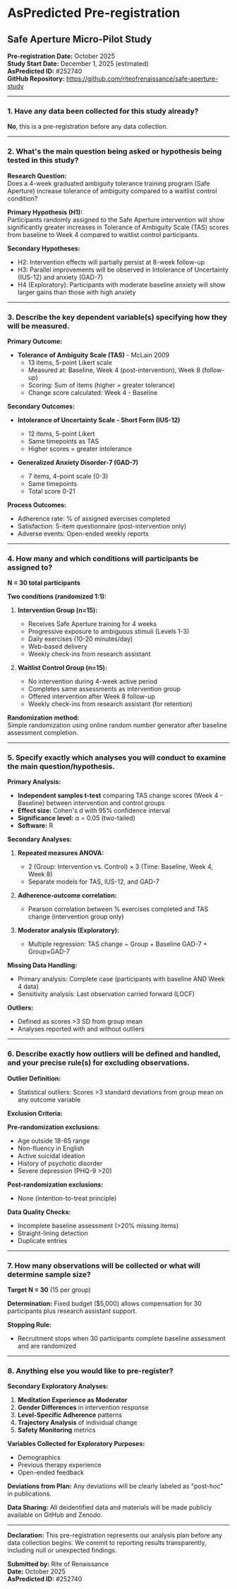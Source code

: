 # AsPredicted Pre-registration
## Safe Aperture Micro-Pilot Study

**Pre-registration Date:** October 2025  
**Study Start Date:** December 1, 2025 (estimated)  
**AsPredicted ID:** #252740  
**GitHub Repository:** https://github.com/riteofrenaissance/safe-aperture-study

---

### 1. Have any data been collected for this study already?
**No**, this is a pre-registration before any data collection.

---

### 2. What's the main question being asked or hypothesis being tested in this study?

**Research Question:**  
Does a 4-week graduated ambiguity tolerance training program (Safe Aperture) increase tolerance of ambiguity compared to a waitlist control condition?

**Primary Hypothesis (H1):**  
Participants randomly assigned to the Safe Aperture intervention will show significantly greater increases in Tolerance of Ambiguity Scale (TAS) scores from baseline to Week 4 compared to waitlist control participants.

**Secondary Hypotheses:**
- H2: Intervention effects will partially persist at 8-week follow-up
- H3: Parallel improvements will be observed in Intolerance of Uncertainty (IUS-12) and anxiety (GAD-7)
- H4 (Exploratory): Participants with moderate baseline anxiety will show larger gains than those with high anxiety

---

### 3. Describe the key dependent variable(s) specifying how they will be measured.

**Primary Outcome:**
- **Tolerance of Ambiguity Scale (TAS)** - McLain 2009
  - 13 items, 5-point Likert scale
  - Measured at: Baseline, Week 4 (post-intervention), Week 8 (follow-up)
  - Scoring: Sum of items (higher = greater tolerance)
  - Change score calculated: Week 4 - Baseline

**Secondary Outcomes:**
- **Intolerance of Uncertainty Scale - Short Form (IUS-12)**
  - 12 items, 5-point Likert
  - Same timepoints as TAS
  - Higher scores = greater intolerance

- **Generalized Anxiety Disorder-7 (GAD-7)**
  - 7 items, 4-point scale (0-3)
  - Same timepoints
  - Total score 0-21

**Process Outcomes:**
- Adherence rate: % of assigned exercises completed
- Satisfaction: 5-item questionnaire (post-intervention only)
- Adverse events: Open-ended weekly reports

---

### 4. How many and which conditions will participants be assigned to?

**N = 30 total participants**

**Two conditions (randomized 1:1):**

1. **Intervention Group (n=15):**
   - Receives Safe Aperture training for 4 weeks
   - Progressive exposure to ambiguous stimuli (Levels 1-3)
   - Daily exercises (10-20 minutes/day)
   - Web-based delivery
   - Weekly check-ins from research assistant

2. **Waitlist Control Group (n=15):**
   - No intervention during 4-week active period
   - Completes same assessments as intervention group
   - Offered intervention after Week 8 follow-up
   - Weekly check-ins from research assistant (for retention)

**Randomization method:**  
Simple randomization using online random number generator after baseline assessment completion.

---

### 5. Specify exactly which analyses you will conduct to examine the main question/hypothesis.

**Primary Analysis:**
- **Independent samples t-test** comparing TAS change scores (Week 4 - Baseline) between intervention and control groups
- **Effect size:** Cohen's d with 95% confidence interval
- **Significance level:** α = 0.05 (two-tailed)
- **Software:** R

**Secondary Analyses:**
1. **Repeated measures ANOVA:**
   - 2 (Group: Intervention vs. Control) × 3 (Time: Baseline, Week 4, Week 8)
   - Separate models for TAS, IUS-12, and GAD-7

2. **Adherence-outcome correlation:**
   - Pearson correlation between % exercises completed and TAS change (intervention group only)

3. **Moderator analysis (Exploratory):**
   - Multiple regression: TAS change ~ Group + Baseline GAD-7 + Group×GAD-7

**Missing Data Handling:**
- Primary analysis: Complete case (participants with baseline AND Week 4 data)
- Sensitivity analysis: Last observation carried forward (LOCF)

**Outliers:**
- Defined as scores >3 SD from group mean
- Analyses reported with and without outliers

---

### 6. Describe exactly how outliers will be defined and handled, and your precise rule(s) for excluding observations.

**Outlier Definition:**
- Statistical outliers: Scores >3 standard deviations from group mean on any outcome variable

**Exclusion Criteria:**

**Pre-randomization exclusions:**
- Age outside 18-65 range
- Non-fluency in English
- Active suicidal ideation
- History of psychotic disorder
- Severe depression (PHQ-9 >20)

**Post-randomization exclusions:**
- None (intention-to-treat principle)

**Data Quality Checks:**
- Incomplete baseline assessment (>20% missing items)
- Straight-lining detection
- Duplicate entries

---

### 7. How many observations will be collected or what will determine sample size?

**Target N = 30** (15 per group)

**Determination:**
Fixed budget ($5,000) allows compensation for 30 participants plus research assistant support.

**Stopping Rule:**
- Recruitment stops when 30 participants complete baseline assessment and are randomized

---

### 8. Anything else you would like to pre-register?

**Secondary Exploratory Analyses:**

1. **Meditation Experience as Moderator**
2. **Gender Differences** in intervention response
3. **Level-Specific Adherence** patterns
4. **Trajectory Analysis** of individual change
5. **Safety Monitoring** metrics

**Variables Collected for Exploratory Purposes:**
- Demographics
- Previous therapy experience
- Open-ended feedback

**Deviations from Plan:**
Any deviations will be clearly labeled as "post-hoc" in publications.

**Data Sharing:**
All deidentified data and materials will be made publicly available on GitHub and Zenodo.

---

**Declaration:**
This pre-registration represents our analysis plan before any data collection begins. We commit to reporting results transparently, including null or unexpected findings.

**Submitted by:** Rite of Renaissance  
**Date:** October 2025  
**AsPredicted ID:** #252740

